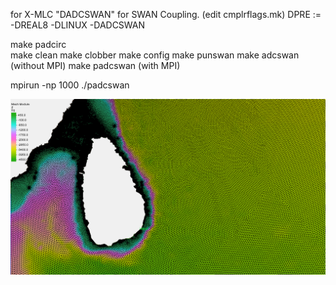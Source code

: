 for X-MLC
"DADCSWAN" for SWAN Coupling.
(edit cmplrflags.mk)
 DPRE          :=  -DREAL8 -DLINUX -DADCSWAN

make padcirc  
make clean
make clobber
make config
make punswan
make adcswan (without MPI)
make padcswan (with MPI)

mpirun -np 1000 ./padcswan
 

![Figure](https://github.com/subhadeep-maishal/ADCIRC-SWAN-CPL/blob/main/git-x.PNG) 
